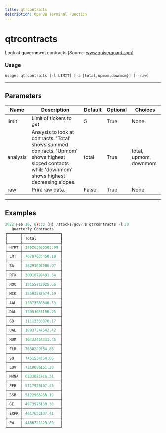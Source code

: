 ```yaml
---
title: qtrcontracts
description: OpenBB Terminal Function
---
```


# qtrcontracts

Look at government contracts [Source: www.quiverquant.com]

### Usage 
```python
usage: qtrcontracts [-l LIMIT] [-a {total,upmom,downmom}] [--raw]
```
---
## Parameters

| Name | Description | Default | Optional | Choices |
| ---- | ----------- | ------- | -------- | ------- |
| limit | Limit of tickers to get | 5 | True | None |
| analysis | Analysis to look at contracts. 'Total' shows summed contracts. 'Upmom' shows highest sloped contacts while 'downmom' shows highest decreasing slopes. | total | True | total, upmom, downmom |
| raw | Print raw data. | False | True | None |
---
## Examples

```python
2022 Feb 16, 07:33 (🦋) /stocks/gov/ $ qtrcontracts -l 20
   Quarterly Contracts
┏━━━━━━┳━━━━━━━━━━━━━━━━━┓
┃      ┃ Total           ┃
┡━━━━━━╇━━━━━━━━━━━━━━━━━┩
│ NYRT │ 189265686585.09 │
├──────┼─────────────────┤
│ LMT  │ 70707036450.10  │
├──────┼─────────────────┤
│ BA   │ 36291094000.97  │
├──────┼─────────────────┤
│ RTX  │ 30810798491.64  │
├──────┼─────────────────┤
│ NOC  │ 18155712025.66  │
├──────┼─────────────────┤
│ MCK  │ 15593287674.59  │
├──────┼─────────────────┤
│ AAL  │ 12873580340.33  │
├──────┼─────────────────┤
│ DAL  │ 12053655150.25  │
├──────┼─────────────────┤
│ GD   │ 11113338870.17  │
├──────┼─────────────────┤
│ UAL  │ 10937247542.42  │
├──────┼─────────────────┤
│ HUM  │ 10433454331.45  │
├──────┼─────────────────┤
│ FLR  │ 7630289754.85   │
├──────┼─────────────────┤
│ SO   │ 7451534354.06   │
├──────┼─────────────────┤
│ LUV  │ 7218696161.20   │
├──────┼─────────────────┤
│ MRNA │ 6233021716.31   │
├──────┼─────────────────┤
│ PFE  │ 5717928167.45   │
├──────┼─────────────────┤
│ SSB  │ 5122966968.19   │
├──────┼─────────────────┤
│ GE   │ 4973975130.38   │
├──────┼─────────────────┤
│ EXPR │ 4617652107.41   │
├──────┼─────────────────┤
│ PW   │ 4466721029.89   │
└──────┴─────────────────┘
```

